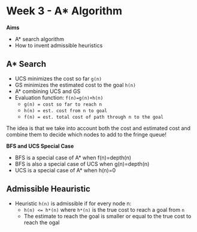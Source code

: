 # Week 3 - A* Algorithm

**Aims**

- A* search algorithm 
- How to invent admissible heuristics

## A* Search

- UCS minimizes the cost so far `g(n)`
- GS minimizes the estimated cost to the goal `h(n)`
- A* combining UCS and GS
- Evaluation function: `f(n)=g(n)+h(n)`
	- `g(n) = cost so far to reach n`
	- `h(n) = est. cost from n to goal`
	- `f(n) = est. total cost of path through n to the goal`

The idea is that we take into account both the cost and estimated cost and combine them to decide which nodes to add to the fringe queue!

**BFS and UCS Special Case**

- BFS is a special case of A* when f(n)=depth(n)
- BFS is also a special case of UCS when g(n)=depth(n)
- UCS is a special case of A* when h(n)=0

## Admissible Heauristic 

- Heuristic `h(n)` is admissible if for every node n:
	- `h(n) <= h*(n)` where `h*(n)` is the true cost to reach a goal from `n`
	- The estimate to reach the goal is smaller or equal to the true cost to reach the ogal